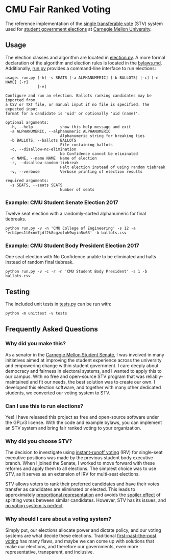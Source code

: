# CMU Fair Ranked Voting
The reference implementation of the [single transferable vote](https://en.wikipedia.org/wiki/Single_transferable_vote) (STV) system used for [student government elections](https://stugov.andrew.cmu.edu/elections) at [Carnegie Mellon University](https://www.cmu.edu).

## Usage
The election classes and algorithm are located in [election.py](election.py). A more formal declaration of the algorithm and election rules is located in the [bylaws.md](bylaws.md). Additionally, [run.py](run.py) provides a command-line interface to run elections:
```
usage: run.py [-h] -s SEATS [-a ALPHANUMERIC] [-b BALLOTS] [-c] [-n NAME] [-r]
              [-v]

Configure and run an election. Ballots ranking candidates may be imported from
a CSV or TXT file, or manual input if no file is specified. The expected input
format for a candidate is 'uid' or optionally 'uid (name)'.

optional arguments:
  -h, --help            show this help message and exit
  -a ALPHANUMERIC, --alphanumeric ALPHANUMERIC
                        Alphanumeric string for breaking ties
  -b BALLOTS, --ballots BALLOTS
                        File containing ballots
  -c, --disallow-nc-elimination
                        No Confidence cannot be eliminated
  -n NAME, --name NAME  Name of election
  -r, --disallow-random-tiebreak
                        Halt election instead of using random tiebreak
  -v, --verbose         Verbose printing of election results

required arguments:
  -s SEATS, --seats SEATS
                        Number of seats
```

### Example: CMU Student Senate Election 2017
Twelve seat election with a randomly-sorted alphanumeric for final tiebreaks.
```
python run.py -v -n 'CMU College of Engineering' -s 12 -a 'vrb4pes1t0xnm7jdf2k8cgzqloh9wyia5u63' -b ballots.csv
```

### Example: CMU Student Body President Election 2017
One seat election with No Confidence unable to be eliminated and halts instead of random final tiebreak.
```
python run.py -v -c -r -n 'CMU Student Body President' -s 1 -b ballots.csv
```

## Testing

The included unit tests in [tests.py](tests.py) can be run with:
```
python -m unittest -v tests
```
## Frequently Asked Questions

### Why did you make this?

As a senator in the [Carnegie Mellon Student Senate](https://cmusenate.org), I was involved in many initiatives aimed at improving the student experience across the university and empowering change within student government. I care deeply about democracy and fairness in electoral systems, and I wanted to apply this to our campus. With no free and open-source STV program that was reliably-maintained and fit our needs, the best solution was to create our own. I developed this election software, and together with many other dedicated students, we converted our voting system to STV.

### Can I use this to run elections?

Yes! I have released this project as free and open-source software under the GPLv3 license. With the code and example bylaws, you can implement an STV system and bring fair ranked voting to your organization.

### Why did you choose STV?

The decision to investigate using [instant-runoff voting](https://en.wikipedia.org/wiki/Instant-runoff_voting) (IRV) for single-seat executive positions was made by the previous student body executive branch. When I joined the Senate, I worked to move forward with these reforms and apply them to all elections. The simplest choice was to use STV, as it serves as an extension of IRV for multi-seat elections.

STV allows voters to rank their preferred candidates and have their votes transfer as candidates are eliminated or elected. This leads to approximately [proportional representation](https://en.wikipedia.org/wiki/Proportional_representation) and avoids the [spoiler effect](https://en.wikipedia.org/wiki/Spoiler_effect) of splitting votes between similar candidates. However, STV has its issues, and [no voting system is perfect](https://en.wikipedia.org/wiki/Arrow%27s_impossibility_theorem).

### Why should I care about a voting system?

Simply put, our elections allocate power and dictate policy, and our voting systems are what decide these elections. Traditional [first-past-the-post voting](https://en.wikipedia.org/wiki/First-past-the-post_voting) has many flaws, and maybe we can come up with solutions that make our elections, and therefore our governments, even more representative, transparent, and inclusive.

